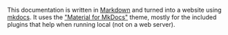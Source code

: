 This documentation is written in [Markdown][1] and turned into a website using [mkdocs][2]. It uses the ["Material for MkDocs"][3] theme, mostly for the included plugins that help when running local (not on a web server).

[1]: https://www.markdownguide.org/
[2]: https://www.mkdocs.org/
[3]: https://squidfunk.github.io/mkdocs-material/